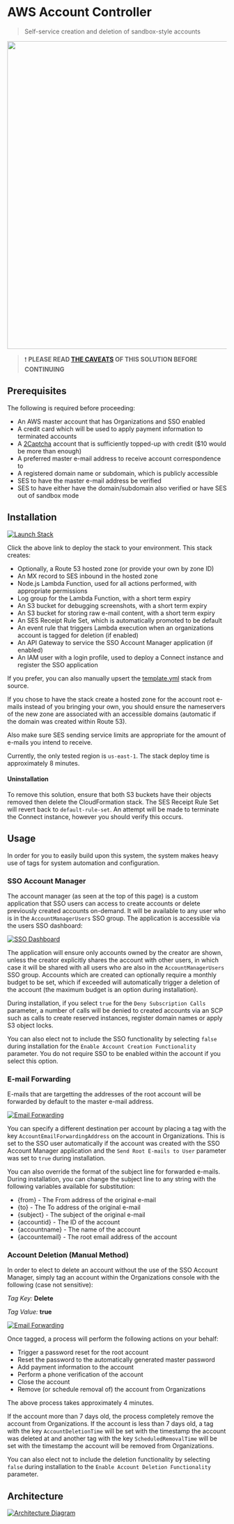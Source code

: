 # AWS Account Controller

> Self-service creation and deletion of sandbox-style accounts

<img width="680" height="707" src="https://github.com/iann0036/aws-account-controller/raw/master/assets/accountmanager.png">

> :exclamation: **PLEASE READ [THE CAVEATS](https://onecloudplease.com/blog/automating-aws-account-deletion) OF THIS SOLUTION BEFORE CONTINUING**

## Prerequisites

The following is required before proceeding:

* An AWS master account that has Organizations and SSO enabled
* A credit card which will be used to apply payment information to terminated accounts
* A [2Captcha](https://2captcha.com/) account that is sufficiently topped-up with credit ($10 would be more than enough)
* A preferred master e-mail address to receive account correspondence to
* A registered domain name or subdomain, which is publicly accessible
* SES to have the master e-mail address be verified
* SES to have either have the domain/subdomain also verified or have SES out of sandbox mode

## Installation

[![Launch Stack](https://cdn.rawgit.com/buildkite/cloudformation-launch-stack-button-svg/master/launch-stack.svg)](https://console.aws.amazon.com/cloudformation/home?region=us-east-1#/stacks/new?stackName=account-controller&templateURL=https://s3.amazonaws.com/ianmckay-us-east-1/accountcontroller/template.yml)

Click the above link to deploy the stack to your environment. This stack creates:

* Optionally, a Route 53 hosted zone (or provide your own by zone ID)
* An MX record to SES inbound in the hosted zone
* Node.js Lambda Function, used for all actions performed, with appropriate permissions
* Log group for the Lambda Function, with a short term expiry
* An S3 bucket for debugging screenshots, with a short term expiry
* An S3 bucket for storing raw e-mail content, with a short term expiry
* An SES Receipt Rule Set, which is automatically promoted to be default
* An event rule that triggers Lambda execution when an organizations account is tagged for deletion (if enabled)
* An API Gateway to service the SSO Account Manager application (if enabled)
* An IAM user with a login profile, used to deploy a Connect instance and register the SSO application

If you prefer, you can also manually upsert the [template.yml](https://github.com/iann0036/aws-account-controller/blob/master/template.yml) stack from source.

If you chose to have the stack create a hosted zone for the account root e-mails instead of you bringing your own, you should ensure the nameservers of the new zone are associated with an accessible domains (automatic if the domain was created within Route 53).

Also make sure SES sending service limits are appropriate for the amount of e-mails you intend to receive.

Currently, the only tested region is `us-east-1`. The stack deploy time is approximately 8 minutes.

#### Uninstallation

To remove this solution, ensure that both S3 buckets have their objects removed then delete the CloudFormation stack. The SES Receipt Rule Set will revert back to `default-rule-set`. An attempt will be made to terminate the Connect instance, however you should verify this occurs.

## Usage

In order for you to easily build upon this system, the system makes heavy use of tags for system automation and configuration.

### SSO Account Manager

The account manager (as seen at the top of this page) is a custom application that SSO users can access to create accounts or delete previously created accounts on-demand. It will be available to any user who is in the `AccountManagerUsers` SSO group. The application is accessible via the users SSO dashboard:

[![SSO Dashboard](assets/sso.png)](assets/sso.png)

The application will ensure only accounts owned by the creator are shown, unless the creator explicitly shares the account with other users, in which case it will be shared with all users who are also in the `AccountManagerUsers` SSO group. Accounts which are created can optionally require a monthly budget to be set, which if exceeded will automatically trigger a deletion of the account (the maximum budget is an option during installation).

During installation, if you select `true` for the `Deny Subscription Calls` parameter, a number of calls will be denied to created accounts via an SCP such as calls to create reserved instances, register domain names or apply S3 object locks.

You can also elect not to include the SSO functionality by selecting `false` during installation for the `Enable Account Creation Functionality` parameter. You do not require SSO to be enabled within the account if you select this option.

### E-mail Forwarding

E-mails that are targetting the addresses of the root account will be forwarded by default to the master e-mail address.

[![Email Forwarding](assets/email.png)](assets/email.png)

You can specify a different destination per account by placing a tag with the key `AccountEmailForwardingAddress` on the account in Organizations. This is set to the SSO user automatically if the account was created with the SSO Account Manager application and the `Send Root E-mails to User` parameter was set to `true` during installation.

You can also override the format of the subject line for forwarded e-mails. During installation, you can change the subject line to any string with the following variables available for substitution:

* {from} - The From address of the original e-mail
* {to} - The To address of the original e-mail
* {subject} - The subject of the original e-mail
* {accountid} - The ID of the account
* {accountname} - The name of the account
* {accountemail} - The root email address of the account

### Account Deletion (Manual Method)

In order to elect to delete an account without the use of the SSO Account Manager, simply tag an account within the Organizations console with the following (case not sensitive):

*Tag Key:* **Delete**

*Tag Value:* **true**

[![Email Forwarding](assets/tags.png)](assets/tags.png)

Once tagged, a process will perform the following actions on your behalf:

* Trigger a password reset for the root account
* Reset the password to the automatically generated master password
* Add payment information to the account
* Perform a phone verification of the account
* Close the account
* Remove (or schedule removal of) the account from Organizations

The above process takes approximately 4 minutes.

If the account more than 7 days old, the process completely remove the account from Organizations. If the account is less than 7 days old, a tag with the key `AccountDeletionTime` will be set with the timestamp the account was deleted at and another tag with the key `ScheduledRemovalTime` will be set with the timestamp the account will be removed from Organizations.

You can also elect not to include the deletion functionality by selecting `false` during installation to the `Enable Account Deletion Functionality` parameter.

## Architecture

[![Architecture Diagram](assets/arch.svg)](assets/arch.svg)

